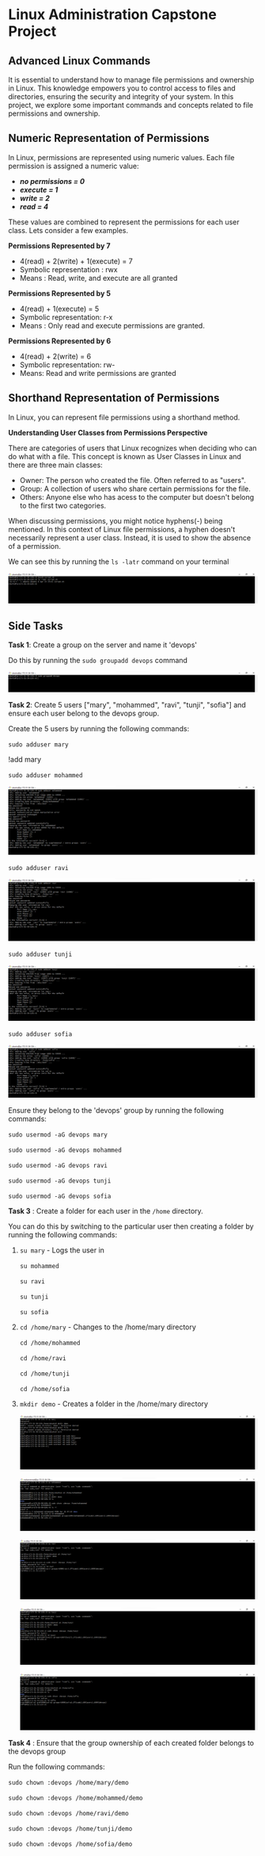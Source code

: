 # Linux Administration Capstone Project

## Advanced Linux Commands

It is essential to understand how to manage file permissions and ownership in Linux. This knowledge empowers you to control access to files and directories, ensuring the security and integrity of your system. In this project, we explore some important commands and concepts related to file permissions and ownership. 

## Numeric Representation of Permissions

In Linux, permissions are represented using numeric values. Each file permission is assigned a numeric value:

* **_no permissions = 0_**
* **_execute = 1_**
* **_write = 2_**
* **_read = 4_**

These values are combined to represent the permissions for each user class. Lets consider a few examples. 

**Permissions Represented by 7**

* 4(read) + 2(write) + 1(execute) = 7
* Symbolic representation : rwx
* Means : Read, write, and execute are all granted

**Permissions Represented by 5**

* 4(read) + 1(execute) = 5
* Symbolic representation: r-x
* Means : Only read and execute permissions are granted.

**Permissions Represented by 6**

* 4(read) + 2(write) = 6
* Symbolic representation: rw-
* Means: Read and write permissions are granted

## Shorthand Representation of Permissions

In Linux, you can represent file permissions using a shorthand method.

**Understanding User Classes from Permissions Perspective**

There are categories of users that Linux recognizes when deciding who can do what with a file. This concept is known as User Classes in Linux and there are three main classes:

* Owner: The person who created the file. Often referred to as "users".
* Group: A collection of users who share certain permissions for the file.
* Others: Anyone else who has acess to the computer but doesn't belong to the first two categories.

When discussing permissions, you might notice hyphens(-) being mentioned. In this context of Linux file permissions, a hyphen doesn't necessarily represent a user class. Instead, it is used to show the absence of a permission.

We can see this by running the `ls -latr` command on your terminal

![ls latr command](Images/ls-latr.png)


## Side Tasks

**Task 1**: Create a group on the server and name it 'devops'

Do this by running the `sudo groupadd devops` command

![create devops group](Images/devops-group.png)
  
**Task 2**: Create 5 users ["mary", "mohammed", "ravi", "tunji", "sofia"] and ensure each user belong to the devops group.

Create the 5 users by running the following commands:
    
`sudo adduser mary`

!add mary[](Images/add-mary.png)

`sudo adduser mohammed`

![add mohammed](Images/add-mohammed.png)

`sudo adduser ravi`

![add ravi](Images/add-ravi.png)

`sudo adduser tunji`

![add tunji](Images/add-tunji.png)

`sudo adduser sofia`

![add sofia](Images/add-sofia.png)

Ensure they belong to the 'devops' group by running the following commands:

`sudo usermod -aG devops mary`

`sudo usermod -aG devops mohammed`

`sudo usermod -aG devops ravi`

`sudo usermod -aG devops tunji`

`sudo usermod -aG devops sofia`

**Task 3** :  Create a folder for each user in the `/home` directory.

You can do this by switching to the particular user then creating a folder by running the following commands:

1. `su mary` - Logs the user in
   
   `su mohammed`
   
   `su ravi`
   
   `su tunji`
   
   `su sofia`
   

3. `cd /home/mary` - Changes to the /home/mary directory

   `cd /home/mohammed`

   `cd /home/ravi`

   `cd /home/tunji`

   `cd /home/sofia`

4. `mkdir demo` - Creates a folder in the /home/mary directory

   ![screenshots](Images/mary2.png)
   
   ![screenshots](Images/mohammed2.png)
   
   ![screenshots](Images/ravi2.png)
   
   ![screenshots](Images/tunji2.png)
   
   ![screenshots](Images/sofia2.png)

**Task 4** : Ensure that the group ownership of each created folder belongs to the devops group

Run the following commands:

`sudo chown :devops /home/mary/demo`

`sudo chown :devops /home/mohammed/demo`

`sudo chown :devops /home/ravi/demo`

`sudo chown :devops /home/tunji/demo`

`sudo chown :devops /home/sofia/demo`
   
    
